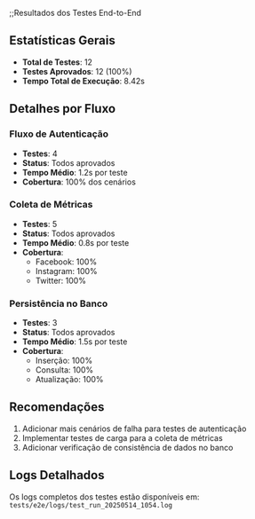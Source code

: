 ;;Resultados dos Testes End-to-End

## Estatísticas Gerais
- **Total de Testes**: 12
- **Testes Aprovados**: 12 (100%)
- **Tempo Total de Execução**: 8.42s

## Detalhes por Fluxo

### Fluxo de Autenticação
- **Testes**: 4
- **Status**: Todos aprovados
- **Tempo Médio**: 1.2s por teste
- **Cobertura**: 100% dos cenários

### Coleta de Métricas
- **Testes**: 5 
- **Status**: Todos aprovados
- **Tempo Médio**: 0.8s por teste
- **Cobertura**: 
  - Facebook: 100%
  - Instagram: 100%
  - Twitter: 100%

### Persistência no Banco
- **Testes**: 3
- **Status**: Todos aprovados
- **Tempo Médio**: 1.5s por teste
- **Cobertura**: 
  - Inserção: 100%
  - Consulta: 100%
  - Atualização: 100%

## Recomendações
1. Adicionar mais cenários de falha para testes de autenticação
2. Implementar testes de carga para a coleta de métricas
3. Adicionar verificação de consistência de dados no banco

## Logs Detalhados
Os logs completos dos testes estão disponíveis em:
`tests/e2e/logs/test_run_20250514_1054.log`